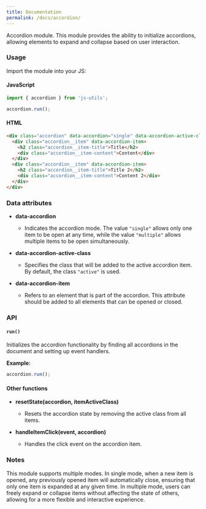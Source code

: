 ```yaml
---
title: Documentation
permalink: /docs/accordion/
---
```


Accordion module. This module provides the ability to initialize accordions, allowing elements to expand and collapse 
based on user interaction. 

### Usage 
Import the module into your JS:
#### JavaScript
```javascript
import { accordion } from 'js-utils';

accordion.run();
```

#### HTML
```html
<div class="accordion" data-accordion="single" data-accordion-active-class='active'>
  <div class="accordion__item" data-accordion-item>
    <h2 class="accordion__item-title">Title</h2>
    <div class="accordion__item-content">Content</div>
  </div>
  <div class="accordion__item" data-accordion-item>
    <h2 class="accordion__item-title">Title 2</h2>
    <div class="accordion__item-content">Content 2</div>
  </div>
</div>
```

### Data attributes

- **data-accordion**
  - Indicates the accordion mode. The value `"single"` allows only one item to be open at any time,
    while the value `"multiple"` allows multiple items to be open simultaneously.

- **data-accordion-active-class**
  - Specifies the class that will be added to the active accordion item. By default, the class `"active"` is used.

- **data-accordion-item**
  - Refers to an element that is part of the accordion. This attribute should be added to all elements 
    that can be opened or closed.

### API

#### `run()`

Initializes the accordion functionality by finding all accordions in the document and setting up event handlers.

**Example:**

```javascript
accordion.run();
```

#### Other functions

- **resetState(accordion, itemActiveClass)**
  - Resets the accordion state by removing the active class from all items.

- **handleItemClick(event, accordion)**
  - Handles the click event on the accordion item.

### Notes

This module supports multiple modes.
In single mode, when a new item is opened, any previously opened item will automatically close, ensuring that only 
one item is expanded at any given time. In multiple mode, users can freely expand or collapse items without affecting 
the state of others, allowing for a more flexible and interactive experience.
